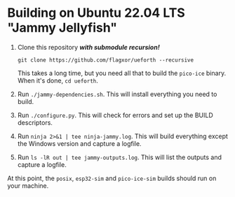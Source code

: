 # Building on Ubuntu 22.04 LTS "Jammy Jellyfish"

1. Clone this repository ***with submodule recursion!***

    ```
    git clone https://github.com/flagxor/ueforth --recursive
    ```

    This takes a long time, but you need all that to build the `pico-ice` binary. When it's done, `cd ueforth`.

2. Run `./jammy-dependencies.sh`. This will install everything you need to build.
3. Run `./configure.py`. This will check for errors and set up the BUILD descriptors.
4. Run `ninja 2>&1 | tee ninja-jammy.log`. This will build everything except the Windows version and capture a logfile.
5. Run `ls -lR out | tee jammy-outputs.log`. This will list the outputs and capture a logfile.

At this point, the `posix`, `esp32-sim` and `pico-ice-sim` builds should run on your machine.
